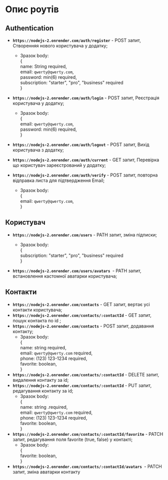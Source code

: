# Опис роутів

## Authentication

- **`https://nodejs-2.onrender.com/auth/register`** - POST запит, Створенняя нового користувача у додатку;
    - Зразок body:      
        {          
        name: String required,  
        email: `qwerty@qwerty.com`,  
        password: min(6) required,  
        subscription: "starter", "pro", "business" required    
    }
- **`https://nodejs-2.onrender.com/auth/login`** - POST запит, Реєстрація користувача у додатку;
    - Зразок body:      
        {          
        email: `qwerty@qwerty.com`,  
        password: min(6) required,  
        }

- **`https://nodejs-2.onrender.com/auth/logout`** - POST запит, Вихід користувача з додатку;
- **`https://nodejs-2.onrender.com/auth/current`** - GET запит, Перевірка що користувач зареєстрований у додатку;
- **`https://nodejs-2.onrender.com/auth/verify`** - POST запит,  повторна відправка листа для підтвердження Email;
    - Зразок body:      
        {          
        email: `qwerty@qwerty.com`,  
        }


##  Користувач

- **`https://nodejs-2.onrender.com/users`** - PATH запит, зміна підписки;
    - Зразок body:      
        {          
        subscription: "starter", "pro", "business" required    
        }

- **`https://nodejs-2.onrender.com/users/avatars `**-  PATH запит, встановлення кастомної аватарки користувача;
##  Контакти
- **`https://nodejs-2.onrender.com/contacts`** - GET запит, вертає усі контакти користувача;
 - **`https://nodejs-2.onrender.com/contacts/:contactId`** - GET запит, пошук контакта по id ;
 - **`https://nodejs-2.onrender.com/contacts`** - POST запит, додавання контакту;
    - Зразок body:      
        {  
        name: string required,             
        email: `qwerty@qwerty.com` required,   
	    phone: (123) 123-1234 required,   
	    favorite: boolean,              
        }
 - **`https://nodejs-2.onrender.com/contacts/:contactId`** - DELETE запит, видалення контакту за id;
 - **`https://nodejs-2.onrender.com/contacts/:contactId`** - PUT запит, редагування контакту за id;
    - Зразок body:      
        {  
        name: string .required,             
        email: `qwerty@qwerty.com` required,   
	    phone: (123) 123-1234 required,   
	    favorite: boolean,              
        }
 - **`https://nodejs-2.onrender.com/contacts/:contactId/favorite`** - PATCH запит, редагування поля favorite (true, false) у контакті;
    - Зразок body:      
        {  
	    favorite: boolean,              
        }
 - **`https://nodejs-2.onrender.com/contacts/:contactId/avatars `**- PATCH запит, зміна аватарки контакту
